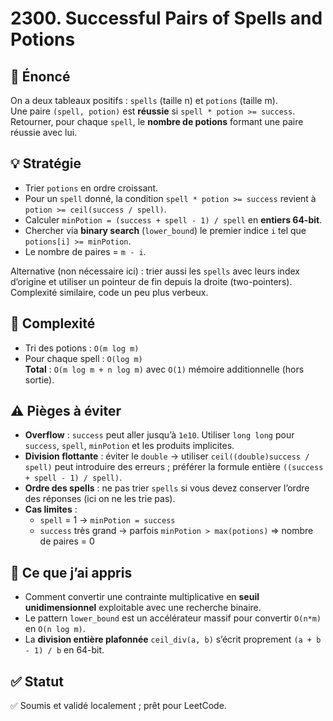 # 2300. Successful Pairs of Spells and Potions

## 📝 Énoncé
On a deux tableaux positifs : `spells` (taille n) et `potions` (taille m).  
Une paire `(spell, potion)` est **réussie** si `spell * potion >= success`.  
Retourner, pour chaque `spell`, le **nombre de potions** formant une paire réussie avec lui.

## 💡 Stratégie
- Trier `potions` en ordre croissant.
- Pour un `spell` donné, la condition `spell * potion >= success` revient à `potion >= ceil(success / spell)`.
- Calculer `minPotion = (success + spell - 1) / spell` en **entiers 64-bit**.
- Chercher via **binary search** (`lower_bound`) le premier indice `i` tel que `potions[i] >= minPotion`.
- Le nombre de paires = `m - i`.

Alternative (non nécessaire ici) : trier aussi les `spells` avec leurs index d’origine et utiliser un pointeur de fin depuis la droite (two-pointers). Complexité similaire, code un peu plus verbeux.

## 🧠 Complexité
- Tri des potions : `O(m log m)`
- Pour chaque spell : `O(log m)`  
**Total** : `O(m log m + n log m)` avec `O(1)` mémoire additionnelle (hors sortie).

## ⚠️ Pièges à éviter
- **Overflow** : `success` peut aller jusqu’à `1e10`. Utiliser `long long` pour `success`, `spell`, `minPotion` et les produits implicites.
- **Division flottante** : éviter le `double` -> utiliser `ceil((double)success / spell)` peut introduire des erreurs ; préférer la formule entière `((success + spell - 1) / spell)`.
- **Ordre des spells** : ne pas trier `spells` si vous devez conserver l’ordre des réponses (ici on ne les trie pas).
- **Cas limites** :
  - `spell` = 1 → `minPotion = success`
  - `success` très grand → parfois `minPotion > max(potions)` ⇒ nombre de paires = 0

## 💬 Ce que j’ai appris
- Comment convertir une contrainte multiplicative en **seuil unidimensionnel** exploitable avec une recherche binaire.
- Le pattern `lower_bound` est un accélérateur massif pour convertir `O(n*m)` en `O(n log m)`.
- La **division entière plafonnée** `ceil_div(a, b)` s’écrit proprement `(a + b - 1) / b` en 64-bit.

## ✅ Statut
✅ Soumis et validé localement ; prêt pour LeetCode.